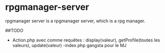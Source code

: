 # rpgmanager-server
rpgmanager server is a rpgmanager server, which is a rpg manager.

##TODO

- Action.php avec comme requêtes : display(valeur), getProfile(toutes les valeurs), 
update(valeur)
-index.php gangsta pour le MJ
